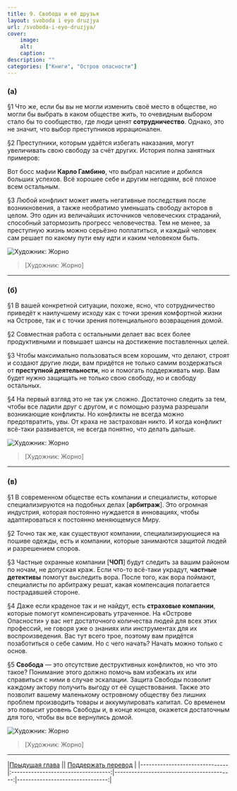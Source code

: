 ```yaml
---
title: 9. Свобода и её друзья
layout: svoboda i eyo druzjya
url: /svoboda-i-eyo-druzjya/
cover:
    image:
    alt: 
    caption: 
description: ""
categories: ["Книги", "Остров опасности"]
---
```


### <h3>(а)</h3>

§1 Что же, если бы вы не могли изменить своё место в обществе, но могли бы выбрать в каком обществе жить, то очевидным выбором стало бы то сообщество, где люди ценят **сотрудничество**. Однако, это не значит, что выбор преступников иррационален.

§2 Преступники, которым удаётся избегать наказания, могут увеличивать свою свободу за счёт других. История полна занятных примеров:

Вот босс мафии **Карло Гамбино**, что выбрал насилие и добился больших успехов. Всё хорошее себе и другим негодяям, всё плохое всем остальным.

§3 Любой конфликт может иметь негативные последствия после возникновения, а также необратимо уменьшать свободу акторов в целом. Это один из величайших источников человеческих страданий, способный затормозить прогресс человечества. Тем не менее, за преступную жизнь можно серьёзно поплатиться, и каждый человек сам решает по какому пути ему идти и каким человеком быть.


![Художник: Жорно](/img/books/antologiya-anarho-kapitalizma/3.jpg "")
>[Художник: Жорно]

-----

### <h3>(б)</h3>

§1 В вашей конкретной ситуации, похоже, ясно, что сотрудничество приведёт к наилучшему исходу как с точки зрения комфортной жизни на Острове, так и с точки зрения потенциального возвращения домой.

§2 Совместная работа с остальными делает вас всех более продуктивными и повышает шансы на достижение поставленных целей.

§3 Чтобы максимально пользоваться всем хорошим, что делают, строят и создают другие люди, вам придётся не только самим воздержаться от **преступной деятельности**, но и помогать поддерживать мир. Вам будет нужно защищать не только свою свободу, но и свободу остальных.

§4 На первый взгляд это не так уж сложно. Достаточно следить за тем, чтобы все ладили друг с другом, и с помощью разума разрешали возникающие конфликты. Но конфликты не всегда можно предотвратить, увы. От краха не застрахован никто. И когда конфликт всё-таки развивается, не всегда понятно, что делать дальше.

![Художник: Жорно](/img/books/antologiya-anarho-kapitalizma/4.jpg "")
>[Художник: Жорно]

-----

### <h3>(в)</h3>

§1 В современном обществе есть компании и специалисты, которые специализируются на подобных делах [**арбитраж**]. Это огромная индустрия, которая постоянно нуждается в инновациях, чтобы адаптироваться к постоянно меняющемуся Миру.

§2 Точно так же, как существуют компании, специализирующиеся на пошиве одежды, есть и компании, которые занимаются защитой людей и разрешением споров.

§3 Частные охранные компании [**ЧОП**] будут следить за вашим районом по ночам, не допуская краж. Если что-то всё-таки украдут, **частные детективы** помогут выследить вора. После того, как вора поймают, специалисты по арбитражу решат, какая компенсация полагается пострадавшей стороне.

§4 Даже если краденое так и не найдут, есть **страховые компании**, которые помогут компенсировать утраченное. На «Острове Опасности» у вас нет достаточного количества людей для всех этих профессий, не говоря уже о знаниях или инструментах для их воспроизведения. Вас тут всего трое, поэтому вам придётся позаботиться о себе самим. Но с чего начать? Начать можно только с основ.

§5 **Свобода** — это отсутствие деструктивных конфликтов, но что это такое? Понимание этого должно помочь вам избежать их или справиться с ними в случае эскалации. Защита Свободы позволит каждому актору получить выгоду от её существования. Также это позволит вашему маленькому островному обществу без лишних проблем производить товары и аккумулировать капитал. Со временем это повысит уровень Свободы и, в конце концов, окажется достаточным для того, чтобы вы все вернулись домой.

![Художник: Жорно](/img/books/antologiya-anarho-kapitalizma/1.jpg "")
>[Художник: Жорно]


-----

|[Прыдущая глава](/otnosheniya-win-win-kapitalizm/) |[]()| [Поддержать перевод](/0-ostrov-opasnosti/#h3поддержать-работуh3)    |
|-------------------------------|:-----------------------------------:|------------------------------------------:|--------------------------------:|